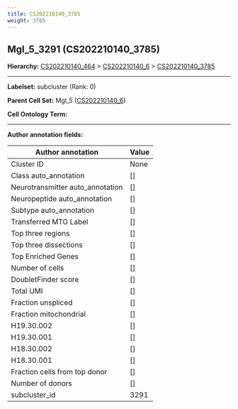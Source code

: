 ```yaml
---
title: CS202210140_3785
weight: 3785
---
```

## Mgl_5_3291 (CS202210140_3785)
<b>Hierarchy: </b>
[CS202210140_464](cell_sets/CS202210140_464.md) >
[CS202210140_6](cell_sets/CS202210140_6.md) >
[CS202210140_3785](cell_sets/CS202210140_3785.md)

---


**Labelset:** subcluster (Rank: 0)

**Parent Cell Set:** Mgl_5 ([CS202210140_6](cell_sets/CS202210140_6.md))



**Cell Ontology Term:** 

[MARKER GENES.]: #


---

[TRANSFERRED ANNOTATIONS.]: #


[AUTHOR ANNOTATION FIELDS.]: #


**Author annotation fields:**

| Author annotation | Value |
|-------------------|-------|
|Cluster ID|None|
|Class auto_annotation|[]|
|Neurotransmitter auto_annotation|[]|
|Neuropeptide auto_annotation|[]|
|Subtype auto_annotation|[]|
|Transferred MTG Label|[]|
|Top three regions|[]|
|Top three dissections|[]|
|Top Enriched Genes|[]|
|Number of cells|[]|
|DoubletFinder score|[]|
|Total UMI|[]|
|Fraction unspliced|[]|
|Fraction mitochondrial|[]|
|H19.30.002|[]|
|H19.30.001|[]|
|H18.30.002|[]|
|H18.30.001|[]|
|Fraction cells from top donor|[]|
|Number of donors|[]|
|subcluster_id|3291|
